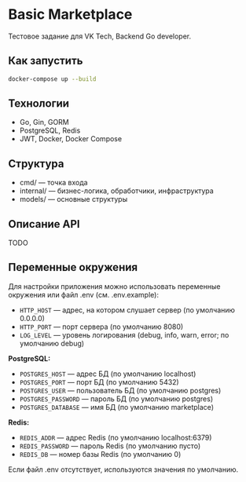 # Basic Marketplace

Тестовое задание для VK Tech, Backend Go developer.

## Как запустить

```bash
docker-compose up --build
```

## Технологии

- Go, Gin, GORM
- PostgreSQL, Redis
- JWT, Docker, Docker Compose

## Структура

- cmd/ — точка входа
- internal/ — бизнес-логика, обработчики, инфраструктура
- models/ — основные структуры

## Описание API

TODO

## Переменные окружения

Для настройки приложения можно использовать переменные окружения или файл .env (см. .env.example):

- `HTTP_HOST` — адрес, на котором слушает сервер (по умолчанию 0.0.0.0)
- `HTTP_PORT` — порт сервера (по умолчанию 8080)
- `LOG_LEVEL` — уровень логирования (debug, info, warn, error; по умолчанию debug)

**PostgreSQL:**

- `POSTGRES_HOST` — адрес БД (по умолчанию localhost)
- `POSTGRES_PORT` — порт БД (по умолчанию 5432)
- `POSTGRES_USER` — пользователь БД (по умолчанию postgres)
- `POSTGRES_PASSWORD` — пароль БД (по умолчанию postgres)
- `POSTGRES_DATABASE` — имя БД (по умолчанию marketplace)

**Redis:**

- `REDIS_ADDR` — адрес Redis (по умолчанию localhost:6379)
- `REDIS_PASSWORD` — пароль Redis (по умолчанию пусто)
- `REDIS_DB` — номер базы Redis (по умолчанию 0)

Если файл .env отсутствует, используются значения по умолчанию.
